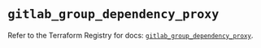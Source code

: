 # `gitlab_group_dependency_proxy`

Refer to the Terraform Registry for docs: [`gitlab_group_dependency_proxy`](https://registry.terraform.io/providers/gitlabhq/gitlab/18.0.0/docs/resources/group_dependency_proxy).
